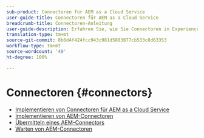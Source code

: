 ```yaml
---
sub-product: Connectoren für AEM as a Cloud Service
user-guide-title: Connectoren für AEM as a Cloud Service
breadcrumb-title: Connectoren-Anleitung
user-guide-description: Erfahren Sie, wie Sie Connectoren in Experience Manager as a Cloud Service integrieren.
translation-type: tm+mt
source-git-commit: 8b6d4f424fcc943c981d5883877cb533c8d63353
workflow-type: tm+mt
source-wordcount: '49'
ht-degree: 100%

---
```



# Connectoren {#connectors}

+ [Implementieren von Connectoren für AEM as a Cloud Service](/help/connectors/home.md)
+ [Implementieren von AEM-Connectoren](implement.md)
+ [Übermitteln eines AEM-Connectors](submit.md)
+ [Warten von AEM-Connectoren](maintain.md)
